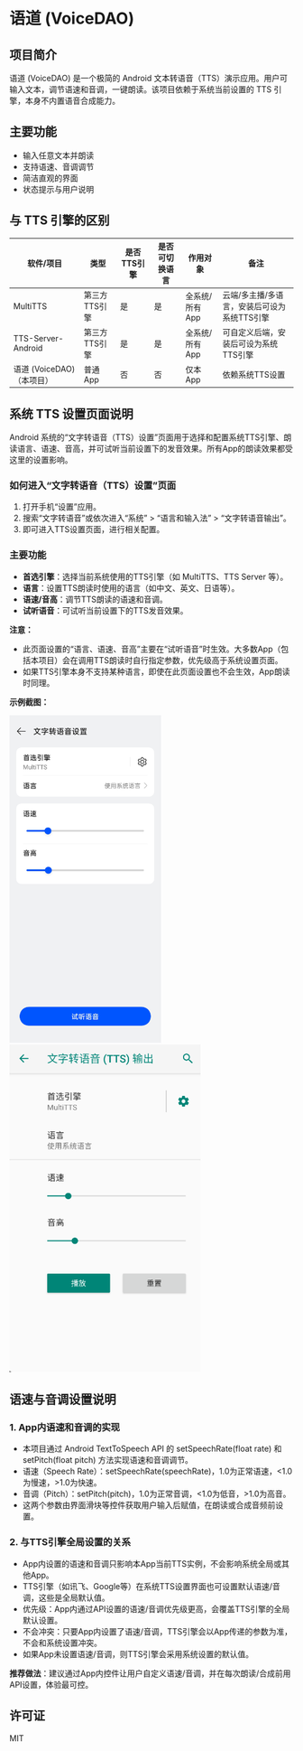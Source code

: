 # 语道 (VoiceDAO)

## 项目简介

语道 (VoiceDAO) 是一个极简的 Android 文本转语音（TTS）演示应用。用户可输入文本，调节语速和音调，一键朗读。该项目依赖于系统当前设置的 TTS 引擎，本身不内置语音合成能力。

## 主要功能

- 输入任意文本并朗读
- 支持语速、音调调节
- 简洁直观的界面
- 状态提示与用户说明

## 与 TTS 引擎的区别

| 软件/项目              | 类型       | 是否TTS引擎 | 是否可切换语言 | 作用对象      | 备注                       |
| ------------------ | -------- | ------- | ------- | --------- | ------------------------ |
| MultiTTS           | 第三方TTS引擎 | 是       | 是       | 全系统/所有App | 云端/多主播/多语言，安装后可设为系统TTS引擎 |
| TTS-Server-Android | 第三方TTS引擎 | 是       | 是       | 全系统/所有App | 可自定义后端，安装后可设为系统TTS引擎     |
| 语道 (VoiceDAO)（本项目） | 普通App    | 否       | 否       | 仅本App     | 依赖系统TTS设置                |

## 系统 TTS 设置页面说明

Android 系统的“文字转语音（TTS）设置”页面用于选择和配置系统TTS引擎、朗读语言、语速、音高，并可试听当前设置下的发音效果。所有App的朗读效果都受这里的设置影响。

### 如何进入“文字转语音（TTS）设置”页面

1. 打开手机“设置”应用。
2. 搜索“文字转语音”或依次进入“系统” > “语言和输入法” > “文字转语音输出”。
3. 即可进入TTS设置页面，进行相关配置。

### 主要功能

- **首选引擎**：选择当前系统使用的TTS引擎（如 MultiTTS、TTS Server 等）。
- **语言**：设置TTS朗读时使用的语言（如中文、英文、日语等）。
- **语速/音高**：调节TTS朗读的语速和音调。
- **试听语音**：可试听当前设置下的TTS发音效果。

**注意：**

- 此页面设置的“语言、语速、音高”主要在“试听语音”时生效。大多数App（包括本项目）会在调用TTS朗读时自行指定参数，优先级高于系统设置页面。
- 如果TTS引擎本身不支持某种语言，即使在此页面设置也不会生效，App朗读时同理。

**示例截图：**

<img title="" src="docs/screenshot_tts_settings.jpg" alt="系统TTS设置页面示例" height="580">
<img title="" src="docs/screenshot_tts_settings_cn.jpg" alt="系统TTS设置页面示例（中文）" height="580">

## 语速与音调设置说明

### 1. App内语速和音调的实现

- 本项目通过 Android TextToSpeech API 的 setSpeechRate(float rate) 和 setPitch(float pitch) 方法实现语速和音调调节。
- 语速（Speech Rate）：setSpeechRate(speechRate)，1.0为正常语速，<1.0为慢速，>1.0为快速。
- 音调（Pitch）：setPitch(pitch)，1.0为正常音调，<1.0为低音，>1.0为高音。
- 这两个参数由界面滑块等控件获取用户输入后赋值，在朗读或合成音频前设置。

### 2. 与TTS引擎全局设置的关系

- App内设置的语速和音调只影响本App当前TTS实例，不会影响系统全局或其他App。
- TTS引擎（如讯飞、Google等）在系统TTS设置界面也可设置默认语速/音调，这些是全局默认值。
- 优先级：App内通过API设置的语速/音调优先级更高，会覆盖TTS引擎的全局默认设置。
- 不会冲突：只要App内设置了语速/音调，TTS引擎会以App传递的参数为准，不会和系统设置冲突。
- 如果App未设置语速/音调，则TTS引擎会采用系统设置的默认值。

**推荐做法**：建议通过App内控件让用户自定义语速/音调，并在每次朗读/合成前用API设置，体验最可控。

## 许可证

MIT